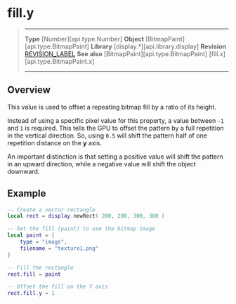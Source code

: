 # fill.y

> --------------------- ------------------------------------------------------------------------------------------
> __Type__              [Number][api.type.Number]
> __Object__            [BitmapPaint][api.type.BitmapPaint]
> __Library__           [display.*][api.library.display]
> __Revision__          [REVISION_LABEL](REVISION_URL)
> __See also__          [BitmapPaint][api.type.BitmapPaint]
>								[fill.x][api.type.BitmapPaint.x]
> --------------------- ------------------------------------------------------------------------------------------

## Overview

This value is used to offset a repeating bitmap fill by a ratio of its height.

Instead of using a specific pixel value for this property, a value between `-1` and `1` is required. This tells the GPU to offset the pattern by a full repetition in the vertical direction. So, using `0.5` will shift the pattern half of one repetition distance on the __y__ axis.

An important distinction is that setting a positive value will shift the pattern in an upward direction, while a negative value will shift the object downward.

## Example

``````lua
-- Create a vector rectangle
local rect = display.newRect( 200, 200, 300, 300 )

-- Set the fill (paint) to use the bitmap image
local paint = {
    type = "image",
    filename = "texture1.png"
}

-- Fill the rectangle
rect.fill = paint

-- Offset the fill on the Y axis
rect.fill.y = 1
``````